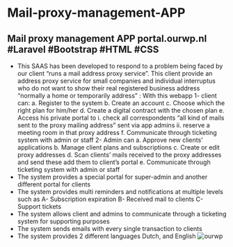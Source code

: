 # Mail-proxy-management-APP
Mail proxy management APP portal.ourwp.nl
#Laravel
#Bootstrap
#HTML
#CSS
------------------
-	This SAAS has been developed to respond to a problem being faced by our client “runs a mail address proxy service”. This client provide an address proxy service for small companies and individual interruptus who do not want to show their real registered business address “normally a home or temporarily address” :  With this webapp
1- client can:
a.	Register to the system
b.	Create an account 
c.	Choose which the right plan for him/her
d.	Create a digital contract with the chosen plan
e.	Access his private portal to 
i.	check all correspondents “all kind of mails sent to the proxy mailing address” sent via app admins
ii.	reserve a meeting room in that proxy address
f.	Communicate through ticketing system with admin or staff 
2-	Admin can
a.	Approve new clients’ applications
b.	Manage client plans and subscriptions 
c.	Create or edit proxy addresses
d.	Scan clients’ mails received to the proxy addresses and send these add them to client’s portal
e.	Communicate through ticketing system with admin or staff 
-	The system provides a special portal for super-admin and another different portal for clients
-	The system provides multi reminders and notifications at multiple levels such as
A-	Subscription expiration 
B-	Received mail to clients
C-	Support tickets
-	The system allows client and admins to communicate through a ticketing system for supporting purposes
-	The system sends emails with every single transaction to clients
-	The system provides 2 different languages Dutch, and English
![ourwp](https://user-images.githubusercontent.com/35220325/189677846-36dd5d2e-014a-48de-8f95-db182a2e4431.png)


